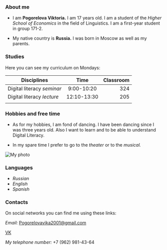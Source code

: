 ### About me
- I am **Pogorelova Viktoria.** I am 17 years old. I am a student of the *Higher School of Economics* in the field of Linguistics. I am a first-year student in group 171-2.


- My native country is **Russia.** I was born in Moscow as well as my parents.


### Studies
Here you can see my curriculum on Mondays:

| Disciplines                | Time         | Classroom |
| -------------------------- |:------------:| ---------:|
| Digital literacy *seminar* | 9:00-10:20   |  324      |
| Digital literacy *lecture* | 12:10-13:30  |  205      |
|                            |              |           |

### Hobbies and free time
- As for my hobbies, I am fond of dancing. I have been dancing since I was three years old. Also I want to learn and to be able to understand Digital Literacy.


- In my spare time I prefer to go to the *theater* or to the *musical.*


![My photo](https://pp.userapi.com/c837628/v837628190/35524/-E9XLWbmkLs.jpg)


### Languages
- *Russian*
- *English*
- *Spanish*


### Contacts
On social networks you can find me using these links:


*Email:* Pogorelovavika2001@gmail.com


[VK](https://m.vk.com/id179668190)


*My telephone number:* +7 (962) 981-43-64
